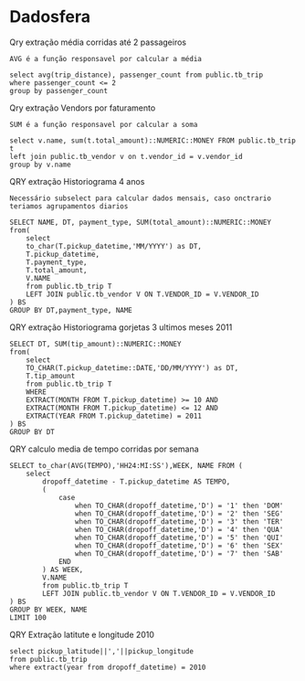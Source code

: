 # Dadosfera
Qry extração média corridas até 2 passageiros

    AVG é a função responsavel por calcular a média

    select avg(trip_distance), passenger_count from public.tb_trip
    where passenger_count <= 2 
    group by passenger_count

Qry extração Vendors por faturamento
    
    SUM é a função responsavel por calcular a soma
    
    select v.name, sum(t.total_amount)::NUMERIC::MONEY FROM public.tb_trip t
    left join public.tb_vendor v on t.vendor_id = v.vendor_id
    group by v.name

QRY extração Historiograma 4 anos

    Necessário subselect para calcular dados mensais, caso onctrario teriamos agrupamentos diarios

    SELECT NAME, DT, payment_type, SUM(total_amount)::NUMERIC::MONEY
    from(
        select 
        to_char(T.pickup_datetime,'MM/YYYY') as DT, 
        T.pickup_datetime,
        T.payment_type, 
        T.total_amount,
        V.NAME
        from public.tb_trip T
        LEFT JOIN public.tb_vendor V ON T.VENDOR_ID = V.VENDOR_ID 
    ) BS
    GROUP BY DT,payment_type, NAME

QRY extração Historiograma gorjetas 3 ultimos meses 2011

    SELECT DT, SUM(tip_amount)::NUMERIC::MONEY
    from(
        select 
        TO_CHAR(T.pickup_datetime::DATE,'DD/MM/YYYY') as DT, 
        T.tip_amount
        from public.tb_trip T
        WHERE 
        EXTRACT(MONTH FROM T.pickup_datetime) >= 10 AND
        EXTRACT(MONTH FROM T.pickup_datetime) <= 12 AND
        EXTRACT(YEAR FROM T.pickup_datetime) = 2011
    ) BS
    GROUP BY DT


QRY calculo media de tempo corridas por semana
    
    SELECT to_char(AVG(TEMPO),'HH24:MI:SS'),WEEK, NAME FROM (
        select 
            dropoff_datetime - T.pickup_datetime AS TEMPO,
            (
                case
                    when TO_CHAR(dropoff_datetime,'D') = '1' then 'DOM'
                    when TO_CHAR(dropoff_datetime,'D') = '2' then 'SEG'
                    when TO_CHAR(dropoff_datetime,'D') = '3' then 'TER'
                    when TO_CHAR(dropoff_datetime,'D') = '4' then 'QUA'
                    when TO_CHAR(dropoff_datetime,'D') = '5' then 'QUI'
                    when TO_CHAR(dropoff_datetime,'D') = '6' then 'SEX'
                    when TO_CHAR(dropoff_datetime,'D') = '7' then 'SAB'
                END
            ) AS WEEK,
            V.NAME
            from public.tb_trip T
            LEFT JOIN public.tb_vendor V ON T.VENDOR_ID = V.VENDOR_ID 
    ) BS
    GROUP BY WEEK, NAME 
    LIMIT 100

QRY Extração latitute e longitude 2010

    select pickup_latitude||','||pickup_longitude
    from public.tb_trip
    where extract(year from dropoff_datetime) = 2010